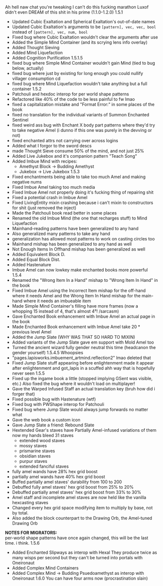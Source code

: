 Ah hell naw chat you're tweaking I can't do this fucking marathon
Luxof didn't even DREAM of this shit in his prime (1.1.0-1.2.0)
1.5.1
- Updated Cubic Exaltation and Spherical Exaltation's out-of-date names
- Updated Cubic Exaltation's arguments to be `[pattern], vec, vec, bool` instead of `[pattern], vec, num, bool`
- Fixed bug where Cubic Exaltation wouldn't clear the arguments after use
- Added the Simple Mind Container (and its scrying lens info overlay)
- Added Thought Sieving
- Added Mind Liquefaction
- Added Cognition Purification
1.5.1.5
- fixed bug where Simple Mind Container wouldn't gain Mind (tied to bug below, actually)
- fixed bug where just by existing for long enough you could nullify villager consumption cd
- fixed bug where Mind Liquefaction wouldn't take anything but a full container
1.5.2
- Patchouli and hexdoc interop for per world shape patterns
- Refactored like 40% of the code to be less painful to fw lmao
- fixed a capitalization mistake and "Format Error:" in some places of the book
- fixed no translation for the individual variants of Summon Enchanted Sentinel
- fixed weird ass bug with Enchant X body part patterns where they'd try to take negative Amel
  (i dunno if this one was purely in the devving or not)
- fixed enchanted attrs not carrying over across logins
- Added what I forgor to the sword descs
- made Thought Sieve consume 50% of the mind, and not just 25%
- Added Live Jukebox and it's companion pattern "Teach Song"
- Added Imbue Mind with recipes:
    - Amethyst Block -> Budding Amethyst
    - Jukebox -> Live Jukebox
1.5.3
- Fixed enchantments being able to take too much Amel and making negative nums
- Fixed Imbue Amel taking too much media
- Fixed Imbue Amel not properly doing it's fucking thing of repairing shit
- Fixed a potential crash in Imbue Amel
- Fixed LivingEntity mixin crashing because i can't mixin to constructors for shit (just removed the inject)
- Made the Patchouli book read better in some places
- Renamed the old Imbue Mind (the one that recharges stuff) to Mind Liquefaction
- Mainhand-reading patterns have been generalized to any hand
- Also generalized many patterns to take any hand
- generalization has allowed most patterns to work on casting circles too
- Mainhand mishap has been generalized to any hand as well
- Not Enough Items In Offhand mishap has been generalized as well
- Added Equivalent Block D.
- Added Equal Block Dist.
- Added Hastenature
- Imbue Amel can now lowkey make enchanted books more powerful
1.5.4
- Renamed the "Wrong Item In a Hand" mishap to "Wrong Item In Hand" in the book
- Fixed Imbue Amel using the Incorrect Item mishap for the off-hand where it needs Amel and the
  Wrong Item In Hand mishap for the main-hand where it needs an imbueable item
- Made Simple Mind Container's filling have more frames
  (now a whopping 15 instead of 4, that's almost 4²! /sarcasm)
- Gave Enchanted Book enhancement with Imbue Amel an actual page in the book
- Made Enchanted Book enhancement with Imbue Amel take 20 * previous level Amel
- Added the Jump Slate
  (WHY WAS THAT SO HARD TO MIXIN)
- Added variants of the Jump Slate
  gave em support with Mold Amel too
- Turned the ancient wizard fully gender neutral this time (headcanon the gender yourself)
1.5.4.5
Whoopsies
- "pages.lapisworks.imbuement_artmind.reflection2" lmao deleted that
- Fixed Jump Slate stuff appearing before enlightenment
  made it appear after enlightenment and got_lapis in a scuffed ahh way that is hopefully never seen
1.5.5
- Fixed up the ingame book a little (stopped implying GSent was visible, etc.)
  Also fixed the bug where it wouldn't load on multiplayer!
- Gave the Warped Infused Staff an actual translation key (bruh how did i forger that)
- Fixed possible bug with Hastenature (wtf)
- Fixed bug with PWShape interop for Patchouli
- Fixed bug where Jump Slate would always jump forwards no matter what
- Gave the web book a custom icon
- Gave Jump Slate a friend: Rebound Slate
- Hextended Gear's staves have Partially Amel-infused variations of them now
  my hands bleed
  31 staves
  - extended wood staves
  - mossy staves
  - prismarine staves
  - obsidian staves
  - purpur staves
  - extended fanciful staves
- fully amel wands have 28% hex grid boost
- partially amel wands have 40% hex grid boost
- Buffed partially amel staves' durability from 100 to 200
- Debuffed fully amel staves' hex grid boost from 25% to 20%
- Debuffed partially amel staves' hex grid boost from 33% to 30%
- Amel staff and incomplete amel staves are now held like the vanilla hexcasting staves
- Changed every hex grid space modifying item to multiply by base, not by total.
- Also added the block counterpart to the Drawing Orb, the Amel-tuned Drawing Orb

**NOTES FOR MIGRATORS:**  
per-world shape patterns have once again changed, this will be the last time. i think.
1.5.6
- Added Enchanted Slipways as interop with Hexal
  They produce twice as many wisps per second but they can't be turned into portals with Oneironaut
- Added Complex Mind Containers
- Added Complex Mind -> Budding Psuedoamethyst as interop with Oneironaut
1.6.0
You can have four arms now (procrastination slain)
